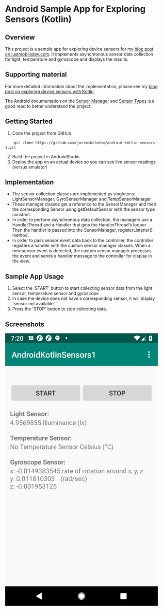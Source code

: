 # Android Sample App for Exploring Sensors (Kotlin)

## Overview
This project is a sample app for exploring device sensors for my [blog post on justmobiledev.com](http://justmobiledev.com/exploring-device-sensors-with-kotlin/).
It implements asynchronous sensor data collection for light, temperature and gyroscope and displays the results.

## Supporting material
For more detailed information about the implementation, please see my [blog post on exploring device sensors with Kotlin](http://justmobiledev.com/exploring-device-sensors-with-kotlin/).

The Android documentation on the [Sensor Manager](https://developer.android.com/reference/android/hardware/SensorManager.html) and [Sensor Types](https://source.android.com/devices/sensors/sensor-types) is a good read to better understand the project.

## Getting Started
1. Cone the project from GitHub

```
	git clone https://github.com/justmobiledev/android-kotlin-sensors-1.git
```
2. Build the project in AndroidStudio
3. Deploy the app on an actual device so you can see live sensor readings (versus emulator)


## Implementation
* The sensor collection classes are implemented as singletons: LightSensorManager, GyroSensorManager and TempSensorManager
* These manager classes get a reference to the SensorManager and then the corresponding Sensor using getDefaultSensor with the sensor type constant.
* In order to perform asynchronous data collection, the managers use a HandlerThread and a Handler that gets the HandlerThread's looper.
Then the handler is passed into the SensorManager, registerListener() method.
* In order to pass sensor event data back to the controller, the controller registers a handler with the custom sensor manager classes.
When a new sensor event is detected, the custom sensor manager processes the event and sends a handler message to the controller for display in the view.

## Sample App Usage
1. Select the 'START' button to start collecting sensor data from the light sensor, temperature sensor and gyroscope
2. In case the device does not have a corresponding sensor, it will display 'sensor not available'
3. Press the 'STOP' button to stop collecting data.

## Screenshots
![Kotlin Sensors 1](screenshots/android-kotlin-sensors-1.png?raw=true "Kotlin Sensors 1")
